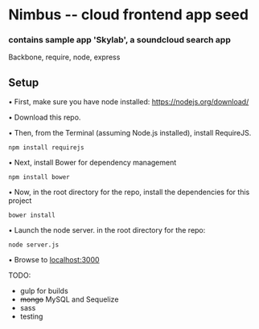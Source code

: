 # Nimbus -- cloud frontend app seed
### contains sample app 'Skylab', a soundcloud search app

Backbone, require, node, express

## Setup

• First, make sure you have node installed: https://nodejs.org/download/

• Download this repo. 

• Then, from the Terminal (assuming Node.js installed), install RequireJS.

```
npm install requirejs
```

• Next, install Bower for dependency management

```
npm install bower
```

• Now, in the root directory for the repo, install the dependencies for this project

```
bower install
```


• Launch the node server.  in the root directory for the repo:

```
node server.js
```

• Browse to [localhost:3000](http://localhost:3000/)


TODO:
 - gulp for builds
 - ~~mongo~~ MySQL and Sequelize
 - sass
 - testing

